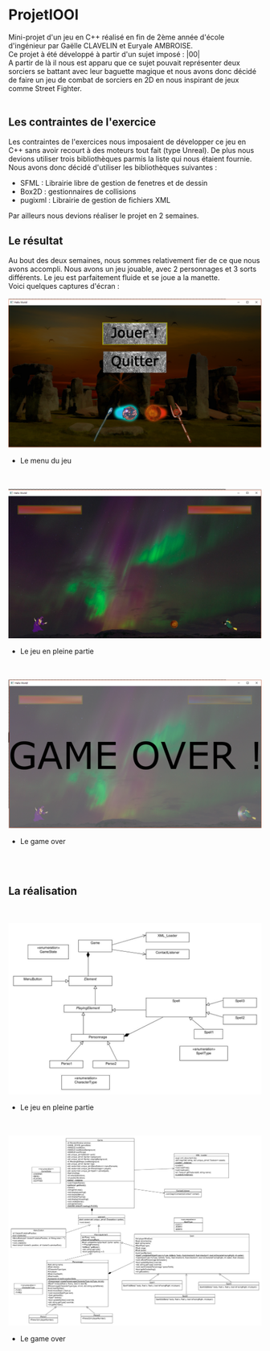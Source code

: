 # ProjetIOOI
Mini-projet d'un jeu en C++ réalisé en fin de 2ème année d'école d'ingénieur par Gaëlle CLAVELIN et Euryale AMBROISE. </br>
Ce projet à été développé à partir d'un sujet imposé : |00| </br>
A partir de là il nous est apparu que ce sujet pouvait représenter deux sorciers se battant avec leur baguette magique et nous avons donc décidé de faire un jeu de combat de sorciers en 2D en nous inspirant de jeux comme Street Fighter. </br></br>

## Les contraintes de l'exercice
Les contraintes de l'exercices nous imposaient de développer ce jeu en C++ sans avoir recourt à des moteurs tout fait (type Unreal). De plus nous devions utiliser trois bibliothèques parmis la liste qui nous étaient fournie. Nous avons donc décidé d'utiliser les bibliothèques suivantes : 
* SFML : Librairie libre de gestion de fenetres et de dessin
* Box2D : gestionnaires de collisions
* pugixml : Librairie de gestion de fichiers XML

Par ailleurs nous devions réaliser le projet en 2 semaines.

## Le résultat
Au bout des deux semaines, nous sommes relativement fier de ce que nous avons accompli. Nous avons un jeu jouable, avec 2 personnages et 3 sorts différents. Le jeu est parfaitement fluide et se joue a la manette. </br>
Voici quelques captures d'écran : 
</br> </br>
![Menu](./screenshots/menu.png)
* Le menu du jeu

</br> </br>
![Playing](./screenshots/playing.png)
* Le jeu en pleine partie 

</br> </br>
![Game Over](./screenshots/gameover.png)
* Le game over

</br> </br>

## La réalisation 

</br> </br>
![Diagramme de classes simplifiés](./screenshots/IOOIsimple.jpg)
* Le jeu en pleine partie 

</br> </br>
![Diagramme de classes](./screenshots/IOOIdetailled.jpg)
* Le game over

</br> </br>